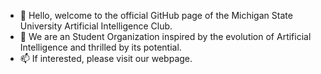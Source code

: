 - 👋 Hello, welcome to the official GitHub page of the Michigan State University Artificial Intelligence Club.
- 👀 We are an Student Organization inspired by the evolution of Artificial Intelligence and thrilled by its potential.
- 📫 If interested, please visit our webpage.

